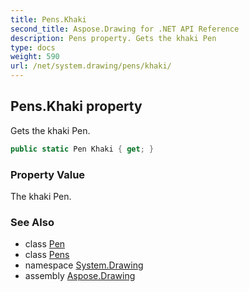```yaml
---
title: Pens.Khaki
second_title: Aspose.Drawing for .NET API Reference
description: Pens property. Gets the khaki Pen
type: docs
weight: 590
url: /net/system.drawing/pens/khaki/
---
```

## Pens.Khaki property

Gets the khaki Pen.

```csharp
public static Pen Khaki { get; }
```

### Property Value

The khaki Pen.

### See Also

* class [Pen](../../pen/)
* class [Pens](../)
* namespace [System.Drawing](../../pens/)
* assembly [Aspose.Drawing](../../../)


